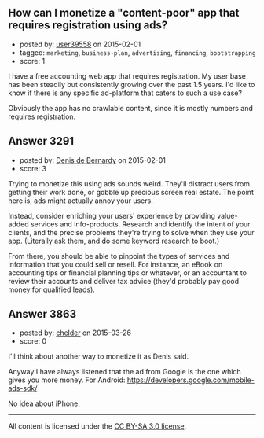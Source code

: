 ## How can I monetize a "content-poor" app that requires registration using ads?

- posted by: [user39558](https://stackexchange.com/users/4570374/user39558) on 2015-02-01
- tagged: `marketing`, `business-plan`, `advertising`, `financing`, `bootstrapping`
- score: 1

I have a free accounting web app that requires registration. My user base has been steadily but consistently growing over the past 1.5 years. I'd like to know if there is any specific ad-platform that caters to such a use case?

Obviously the app has no crawlable content, since it is mostly numbers and requires registration.



## Answer 3291

- posted by: [Denis de Bernardy](https://stackexchange.com/users/182468/denis-de-bernardy) on 2015-02-01
- score: 3

Trying to monetize this using ads sounds weird. They'll distract users from getting their work done, or gobble up precious screen real estate. The point here is, ads might actually annoy your users.

Instead, consider enriching your users' experience by providing value-added services and info-products. Research and identify the intent of your clients, and the precise problems they're trying to solve when they use your app. (Literally ask them, and do some keyword research to boot.)

From there, you should be able to pinpoint the types of services and information that you could sell or resell. For instance, an eBook on accounting tips or financial planning tips or whatever, or an accountant to review their accounts and deliver tax advice (they'd probably pay good money for qualified leads).


## Answer 3863

- posted by: [chelder](https://stackexchange.com/users/1234525/chelder) on 2015-03-26
- score: 0

I'll think about another way to monetize it as Denis said.

Anyway I have always listened that the ad from Google is the one which gives you more money. For Android: https://developers.google.com/mobile-ads-sdk/

No idea about iPhone.



---

All content is licensed under the [CC BY-SA 3.0 license](https://creativecommons.org/licenses/by-sa/3.0/).
